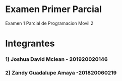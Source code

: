 # Examen Primer Parcial
Examen 1 Parcial de Programacion Movil 2

# Integrantes
### 1) Joshua David Mclean - 201920020146
### 2) Zandy Guadalupe Amaya -201820060219

